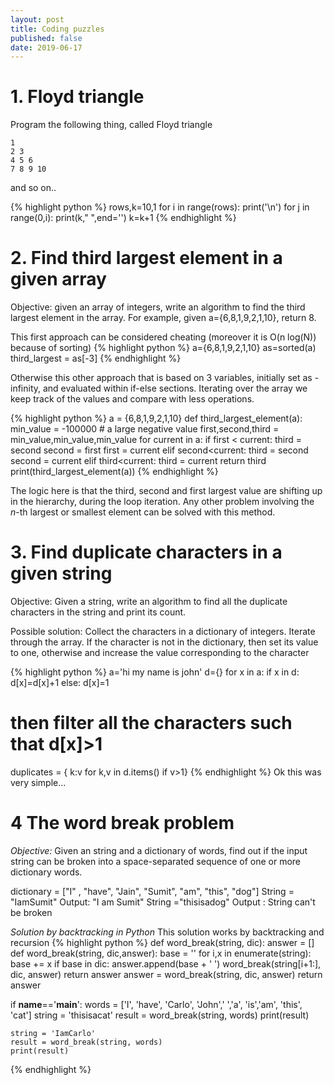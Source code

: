 ```yaml
---
layout: post
title: Coding puzzles
published: false
date: 2019-06-17
---
```



# 1. Floyd triangle
Program the following thing, called Floyd triangle

    1
    2 3
    4 5 6
    7 8 9 10

and so on..

{% highlight python %}
rows,k=10,1
for i in range(rows):
    print('\n')
    for j in range(0,i):
        print(k," ",end='')
        k=k+1
{% endhighlight %}


# 2. Find third largest element in a given array
Objective: given an array of integers, write an algorithm to find the third largest element in the array.
For example, given a={6,8,1,9,2,1,10}, return 8.

This first approach can be considered cheating (moreover it is O(n log(N)) because of sorting)
{% highlight python %}
a={6,8,1,9,2,1,10}
as=sorted(a)
third_largest = as[-3]
{% endhighlight %}

Otherwise this other approach that is based on 3 variables, initially set as -infinity, and evaluated within if-else sections.
Iterating over the array we keep track of the values and compare with less operations.

{% highlight python %}
a = {6,8,1,9,2,1,10}
def third_largest_element(a):
    min_value = -100000 # a large negative value
    first,second,third = min_value,min_value,min_value
    for current in a:
        if first < current:
            third = second
            second = first
            first = current
        elif second<current:
            third = second
            second = current
        elif third<current:
            third = current
    return third
print(third_largest_element(a))
{% endhighlight %}

The logic here is that the third, second and first largest value are shifting up in the hierarchy, during the loop iteration.
Any other problem involving the $n$-th largest or smallest element can be solved with this method.

# 3. Find duplicate characters in a given string
Objective: Given a string, write an algorithm to find all the duplicate characters in the string and print its count.

Possible solution:
Collect the characters in a dictionary of integers. Iterate through the array. If the character is not in the dictionary, then set its value to one, otherwise and increase the value corresponding to the character

{% highlight python %}
a='hi my name is john'
d={} 
for x in a: 
   if x in d: 
      d[x]=d[x]+1 
   else: 
      d[x]=1 
# then filter all the characters such that d[x]>1
duplicates = { k:v for k,v in d.items() if v>1}
{% endhighlight %}
Ok this was very simple...

# 4 The word break problem
*Objective:* Given an string and a dictionary of words, find out if the input string can be broken into a space-separated sequence of one or more dictionary words.

   dictionary = ["I" , "have", "Jain", "Sumit", "am", "this", "dog"]
   String = "IamSumit"
   Output: "I am Sumit"
   String ="thisisadog"
   Output : String can't be broken

*Solution by backtracking in Python*
This solution works by backtracking and recursion
{% highlight python %}
def word_break(string, dic):
    answer = []
    def word_break(string, dic,answer):
        base = ''
        for i,x in enumerate(string):
            base += x
            if base in dic:
                answer.append(base + ' ')
                word_break(string[i+1:], dic, answer)
        return answer
    answer = word_break(string, dic, answer)
    return answer

if __name__=='__main__':
    words = ['I', 'have', 'Carlo', 'John',' ','a', 'is','am', 'this', 'cat']
    string = 'thisisacat'
    result = word_break(string, words)
    print(result)

    string = 'IamCarlo'
    result = word_break(string, words)
    print(result)
{% endhighlight %}
